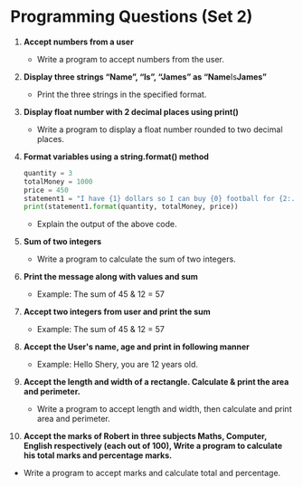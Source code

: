 # Programming Questions (Set 2)

1. **Accept numbers from a user**
   - Write a program to accept numbers from the user.

2. **Display three strings “Name”, “Is”, “James” as “Name**Is**James”**
   - Print the three strings in the specified format.

3. **Display float number with 2 decimal places using print()**
   - Write a program to display a float number rounded to two decimal places.

4. **Format variables using a string.format() method**
   ```python
   quantity = 3
   totalMoney = 1000
   price = 450
   statement1 = "I have {1} dollars so I can buy {0} football for {2:.2f} dollars."
   print(statement1.format(quantity, totalMoney, price))
   ```
   - Explain the output of the above code.

5. **Sum of two integers**
   - Write a program to calculate the sum of two integers.

6. **Print the message along with values and sum**
   - Example: The sum of 45 & 12 = 57

7. **Accept two integers from user and print the sum**
   - Example: The sum of 45 & 12 = 57

8. **Accept the User's name, age and print in following manner**
   - Example: Hello Shery, you are 12 years old.

9. **Accept the length and width of a rectangle. Calculate & print the area and perimeter.**
   - Write a program to accept length and width, then calculate and print area and perimeter.

10. **Accept the marks of Robert in three subjects Maths, Computer, English respectively (each out of 100), Write a program to calculate his total marks and percentage marks.**
   - Write a program to accept marks and calculate total and percentage.
